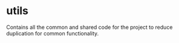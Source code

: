 # utils

Contains all the common and shared code for the project to reduce duplication for common functionality.
